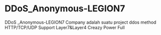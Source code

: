 # DDoS_Anonymous-LEGION7
DDoS _Anonymous-LEGION7 Company adalah suatu project ddos method HTTP/TCP/UDP Support Layer7&amp;Layer4 Creazy Power Full
